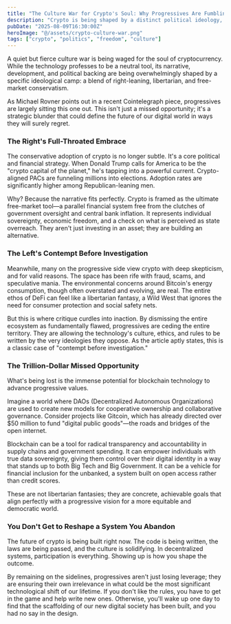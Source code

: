 ```yaml
---
title: "The Culture War for Crypto's Soul: Why Progressives Are Fumbling the Future"
description: "Crypto is being shaped by a distinct political ideology, while progressives remain hesitant. A critical look at why this is happening and what's at stake for the future of a decentralized world."
pubDate: "2025-08-09T16:30:00Z"
heroImage: "@/assets/crypto-culture-war.png"
tags: ["crypto", "politics", "freedom", "culture"]
---
```


A quiet but fierce culture war is being waged for the soul of cryptocurrency. While the technology professes to be a neutral tool, its narrative, development, and political backing are being overwhelmingly shaped by a specific ideological camp: a blend of right-leaning, libertarian, and free-market conservatism.

As Michael Rovner points out in a recent Cointelegraph piece, progressives are largely sitting this one out. This isn't just a missed opportunity; it's a strategic blunder that could define the future of our digital world in ways they will surely regret.

### The Right's Full-Throated Embrace

The conservative adoption of crypto is no longer subtle. It's a core political and financial strategy. When Donald Trump calls for America to be the "crypto capital of the planet," he's tapping into a powerful current. Crypto-aligned PACs are funneling millions into elections. Adoption rates are significantly higher among Republican-leaning men. 

Why? Because the narrative fits perfectly. Crypto is framed as the ultimate free-market tool—a parallel financial system free from the clutches of government oversight and central bank inflation. It represents individual sovereignty, economic freedom, and a check on what is perceived as state overreach. They aren't just investing in an asset; they are building an alternative.

### The Left's Contempt Before Investigation

Meanwhile, many on the progressive side view crypto with deep skepticism, and for valid reasons. The space has been rife with fraud, scams, and speculative mania. The environmental concerns around Bitcoin's energy consumption, though often overstated and evolving, are real. The entire ethos of DeFi can feel like a libertarian fantasy, a Wild West that ignores the need for consumer protection and social safety nets.

But this is where critique curdles into inaction. By dismissing the entire ecosystem as fundamentally flawed, progressives are ceding the entire territory. They are allowing the technology's culture, ethics, and rules to be written by the very ideologies they oppose. As the article aptly states, this is a classic case of "contempt before investigation."

### The Trillion-Dollar Missed Opportunity

What's being lost is the immense potential for blockchain technology to advance progressive values. 

Imagine a world where DAOs (Decentralized Autonomous Organizations) are used to create new models for cooperative ownership and collaborative governance. Consider projects like Gitcoin, which has already directed over $50 million to fund "digital public goods"—the roads and bridges of the open internet.

Blockchain can be a tool for radical transparency and accountability in supply chains and government spending. It can empower individuals with true data sovereignty, giving them control over their digital identity in a way that stands up to both Big Tech and Big Government. It can be a vehicle for financial inclusion for the unbanked, a system built on open access rather than credit scores.

These are not libertarian fantasies; they are concrete, achievable goals that align perfectly with a progressive vision for a more equitable and democratic world.

### You Don't Get to Reshape a System You Abandon

The future of crypto is being built right now. The code is being written, the laws are being passed, and the culture is solidifying. In decentralized systems, participation is everything. Showing up is how you shape the outcome.

By remaining on the sidelines, progressives aren't just losing leverage; they are ensuring their own irrelevance in what could be the most significant technological shift of our lifetime. If you don't like the rules, you have to get in the game and help write new ones. Otherwise, you'll wake up one day to find that the scaffolding of our new digital society has been built, and you had no say in the design.

